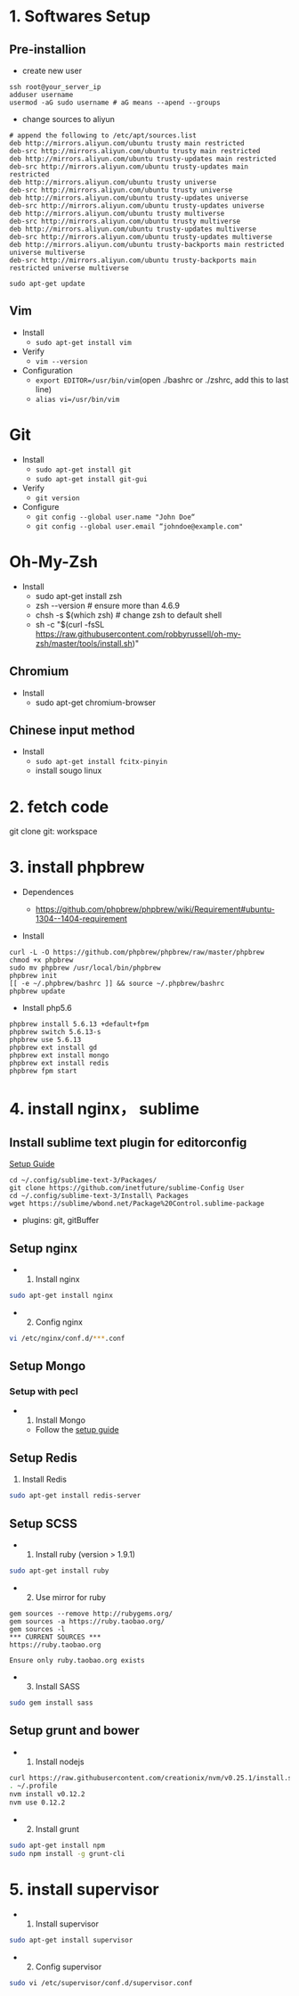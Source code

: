 # 1. Softwares Setup
## Pre-installion
- create new user

```shell
ssh root@your_server_ip
adduser username
usermod -aG sudo username # aG means --apend --groups
```
    
- change sources to aliyun

```
# append the following to /etc/apt/sources.list
deb http://mirrors.aliyun.com/ubuntu trusty main restricted
deb-src http://mirrors.aliyun.com/ubuntu trusty main restricted
deb http://mirrors.aliyun.com/ubuntu trusty-updates main restricted
deb-src http://mirrors.aliyun.com/ubuntu trusty-updates main restricted
deb http://mirrors.aliyun.com/ubuntu trusty universe
deb-src http://mirrors.aliyun.com/ubuntu trusty universe
deb http://mirrors.aliyun.com/ubuntu trusty-updates universe
deb-src http://mirrors.aliyun.com/ubuntu trusty-updates universe
deb http://mirrors.aliyun.com/ubuntu trusty multiverse
deb-src http://mirrors.aliyun.com/ubuntu trusty multiverse
deb http://mirrors.aliyun.com/ubuntu trusty-updates multiverse
deb-src http://mirrors.aliyun.com/ubuntu trusty-updates multiverse
deb http://mirrors.aliyun.com/ubuntu trusty-backports main restricted universe multiverse
deb-src http://mirrors.aliyun.com/ubuntu trusty-backports main restricted universe multiverse
```
```shell
sudo apt-get update
```

## Vim
- Install
    - `sudo apt-get install vim`
- Verify
    - `vim --version`
- Configuration
    - `export EDITOR=/usr/bin/vim`(open ./bashrc or ./zshrc, add this to last line)
    - `alias vi=/usr/bin/vim`
    
# Git
- Install
    - `sudo apt-get install git`
    - `sudo apt-get install git-gui`
- Verify
    - `git version`
- Configure
    - `git config --global user.name "John Doe“ `
    - `git config --global user.email “johndoe@example.com"`

# Oh-My-Zsh
- Install
    - sudo apt-get install zsh
    - zsh --version # ensure more than 4.6.9
    - chsh -s $(which zsh) # change zsh to default shell
    - sh -c "$(curl -fsSL https://raw.githubusercontent.com/robbyrussell/oh-my-zsh/master/tools/install.sh)"
    
## Chromium
- Install
    - sudo apt-get chromium-browser

## Chinese input method
- Install
    - `sudo apt-get install fcitx-pinyin`
    - install sougo linux

# 2. fetch code

git clone git:  workspace

# 3. install phpbrew

- Dependences
    - https://github.com/phpbrew/phpbrew/wiki/Requirement#ubuntu-1304--1404-requirement

- Install
```
curl -L -O https://github.com/phpbrew/phpbrew/raw/master/phpbrew
chmod +x phpbrew
sudo mv phpbrew /usr/local/bin/phpbrew
phpbrew init
[[ -e ~/.phpbrew/bashrc ]] && source ~/.phpbrew/bashrc
phpbrew update
```

- Install php5.6
```
phpbrew install 5.6.13 +default+fpm
phpbrew switch 5.6.13-s
phpbrew use 5.6.13
phpbrew ext install gd
phpbrew ext install mongo
phpbrew ext install redis
phpbrew fpm start
```

# 4. install nginx， sublime

## Install sublime text plugin for editorconfig

[Setup Guide](https://github.com/sindresorhus/editorconfig-sublime#readme)

```
cd ~/.config/sublime-text-3/Packages/
git clone https://github.com/inetfuture/sublime-Config User
cd ~/.config/sublime-text-3/Install\ Packages
wget https://sublime/wbond.net/Package%20Control.sublime-package
```
- plugins: git, gitBuffer

## Setup nginx

- 1. Install nginx
```sh
sudo apt-get install nginx
```

- 2. Config nginx
```sh
vi /etc/nginx/conf.d/***.conf
```

## Setup Mongo

### Setup with pecl

- 1. Install Mongo
   - Follow the [setup guide](http://docs.mongodb.org/manual/tutorial/install-mongodb-on-ubuntu/)

## Setup Redis

1. Install Redis
```sh
sudo apt-get install redis-server
```

## Setup SCSS

- 1. Install ruby (version > 1.9.1)
```sh
sudo apt-get install ruby
```

- 2. Use mirror for ruby

```
gem sources --remove http://rubygems.org/
gem sources -a https://ruby.taobao.org/
gem sources -l
*** CURRENT SOURCES ***
https://ruby.taobao.org

Ensure only ruby.taobao.org exists
```

- 3. Install SASS
```sh
sudo gem install sass
```

## Setup grunt and bower

- 1. Install nodejs
```sh
curl https://raw.githubusercontent.com/creationix/nvm/v0.25.1/install.sh | bash
. ~/.profile
nvm install v0.12.2
nvm use 0.12.2
```

- 2. Install grunt
```sh
sudo apt-get install npm
sudo npm install -g grunt-cli
```
# 5. install supervisor

- 1. Install supervisor
```sh
sudo apt-get install supervisor
```

- 2. Config supervisor
```sh
sudo vi /etc/supervisor/conf.d/supervisor.conf
```
